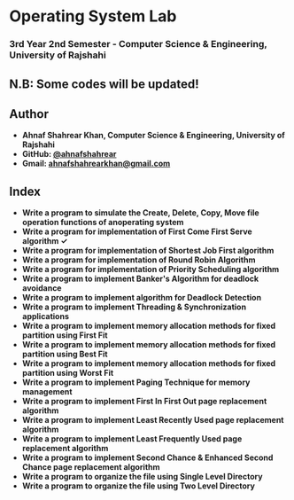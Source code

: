 # Operating System Lab
### 3rd Year 2nd Semester - Computer Science & Engineering, University of Rajshahi
## N.B: Some codes will be updated!

## Author
- **Ahnaf Shahrear Khan, Computer Science & Engineering, University of Rajshahi**
- **GitHub: [@ahnafshahrear](https://github.com/ahnafshahrear)**
- **Gmail: ahnafshahrearkhan@gmail.com**

## Index
- **Write a program to simulate the Create, Delete, Copy, Move file operation functions of anoperating system**
- **Write a program for implementation of First Come First Serve algorithm ✓**
- **Write a program for implementation of Shortest Job First algorithm**
- **Write a program for implementation of Round Robin Algorithm**
- **Write a program for implementation of Priority Scheduling algorithm**
- **Write a program to implement Banker's Algorithm for deadlock avoidance**
- **Write a program to implement algorithm for Deadlock Detection**
- **Write a program to implement Threading & Synchronization applications**
- **Write a program to implement memory allocation methods for fixed partition using First Fit**
- **Write a program to implement memory allocation methods for fixed partition using Best Fit**
- **Write a program to implement memory allocation methods for fixed partition using Worst Fit**
- **Write a program to implement Paging Technique for memory management**
- **Write a program to implement First In First Out page replacement algorithm**
- **Write a program to implement Least Recently Used page replacement algorithm**
- **Write a program to implement Least Frequently Used page replacement algorithm**
- **Write a program to implement Second Chance & Enhanced Second Chance page replacement algorithm**
- **Write a program to organize the file using Single Level Directory**
- **Write a program to organize the file using Two Level Directory**